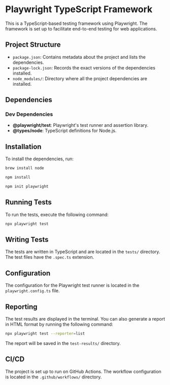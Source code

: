 # Playwright TypeScript Framework

This is a TypeScript-based testing framework using Playwright. The framework is set up to facilitate end-to-end testing for web applications.

## Project Structure

- `package.json`: Contains metadata about the project and lists the dependencies.
- `package-lock.json`: Records the exact versions of the dependencies installed.
- `node_modules/`: Directory where all the project dependencies are installed.

## Dependencies

### Dev Dependencies

- **@playwright/test**: Playwright's test runner and assertion library.
- **@types/node**: TypeScript definitions for Node.js.

## Installation

To install the dependencies, run:


```zsh
brew install node
```

```zsh
npm install
```

```zsh
npm init playwright
```

## Running Tests

To run the tests, execute the following command:

```zsh
npx playwright test
```

## Writing Tests

The tests are written in TypeScript and are located in the `tests/` directory. The test files have the `.spec.ts` extension.

## Configuration

The configuration for the Playwright test runner is located in the `playwright.config.ts` file.

## Reporting

The test results are displayed in the terminal. You can also generate a report in HTML format by running the following command:

```zsh
npx playwright test --reporter=list
```

The report will be saved in the `test-results/` directory.

## CI/CD

The project is set up to run on GitHub Actions. The workflow configuration is located in the `.github/workflows/` directory.